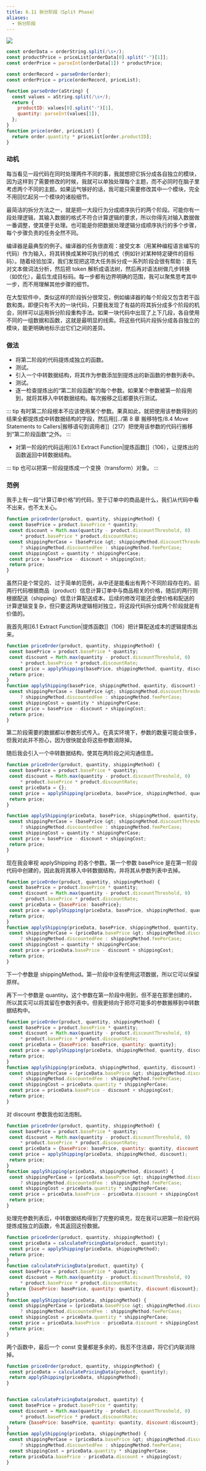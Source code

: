 ```yaml
---
title: 6.11 拆分阶段（Split Phase）
aliases:
  - 拆分阶段
---
```


![](../figures/image00302.jpeg)

```js
const orderData = orderString.split(/\s+/);
const productPrice = priceList[orderData[0].split("-")[1]];
const orderPrice = parseInt(orderData[1]) * productPrice;
```

```js
const orderRecord = parseOrder(order);
const orderPrice = price(orderRecord, priceList);

function parseOrder(aString) {
  const values = aString.split(/\s+/);
  return {
    productID: values[0].split("-")[1],
    quantity: parseInt(values[1]),
  };
}
function price(order, priceList) {
  return order.quantity * priceList[order.productID];
}
```

### 动机

每当看见一段代码在同时处理两件不同的事，我就想把它拆分成各自独立的模块，因为这样到了需要修改的时候，我就可以单独处理每个主题，而不必同时在脑子里考虑两个不同的主题。如果运气够好的话，我可能只需要修改其中一个模块，完全不用回忆起另一个模块的诸般细节。

最简洁的拆分方法之一，就是把一大段行为分成顺序执行的两个阶段。可能你有一段处理逻辑，其输入数据的格式不符合计算逻辑的要求，所以你得先对输入数据做一番调整，使其便于处理。也可能是你把数据处理逻辑分成顺序执行的多个步骤，每个步骤负责的任务全然不同。

编译器是最典型的例子。编译器的任务很直观：接受文本（用某种编程语言编写的代码）作为输入，将其转换成某种可执行的格式（例如针对某种特定硬件的目标码）。随着经验加深，我们发现把这项大任务拆分成一系列阶段会很有帮助：首先对文本做词法分析，然后把 token 解析成语法树，然后再对语法树做几步转换（如优化），最后生成目标码。每一步都有边界明确的范围，我可以聚焦思考其中一步，而不用理解其他步骤的细节。

在大型软件中，类似这样的阶段拆分很常见，例如编译器的每个阶段又包含若干函数和类。即便只有不大的一块代码，只要我发现了有益的将其拆分成多个阶段的机会，同样可以运用拆分阶段重构手法。如果一块代码中出现了上下几段，各自使用不同的一组数据和函数，这就是最明显的线索。将这些代码片段拆分成各自独立的模块，能更明确地标示出它们之间的差异。

### 做法

- 将第二阶段的代码提炼成独立的函数。
- 测试。
- 引入一个中转数据结构，将其作为参数添加到提炼出的新函数的参数列表中。
- 测试。
- 逐一检查提炼出的“第二阶段函数”的每个参数。如果某个参数被第一阶段用到，就将其移入中转数据结构。每次搬移之后都要执行测试。

::: tip
有时第二阶段根本不应该使用某个参数。果真如此，就把使用该参数得到的结果全都提炼成中转数据结构的字段，然后用[[../第 8 章 搬移特性/8.4 Move Statements to Callers|搬移语句到调用者]]（217）把使用该参数的代码行搬移到“第二阶段函数”之外。
:::

- 对第一阶段的代码运用[[6.1 Extract Function|提炼函数]]（106），让提炼出的函数返回中转数据结构。

::: tip
也可以把第一阶段提炼成一个变换（transform）对象。
:::

### 范例

我手上有一段“计算订单价格”的代码，至于订单中的商品是什么，我们从代码中看不出来，也不太关心。

```js
function priceOrder(product, quantity, shippingMethod) {
 const basePrice = product.basePrice * quantity;
 const discount = Math.max(quantity - product.discountThreshold, 0)
     * product.basePrice * product.discountRate;
 const shippingPerCase = (basePrice &gt; shippingMethod.discountThreshold)
     ? shippingMethod.discountedFee : shippingMethod.feePerCase;
 const shippingCost = quantity * shippingPerCase;
 const price = basePrice - discount + shippingCost;
 return price;
}
```

虽然只是个常见的、过于简单的范例，从中还是能看出有两个不同阶段存在的。前两行代码根据商品（product）信息计算订单中与商品相关的价格，随后的两行则根据配送（shipping）信息计算配送成本。后续的修改可能还会使价格和配送的计算逻辑变复杂，但只要这两块逻辑相对独立，将这段代码拆分成两个阶段就是有价值的。

我首先用[[6.1 Extract Function|提炼函数]]（106）把计算配送成本的逻辑提炼出来。

```js
function priceOrder(product, quantity, shippingMethod) {
 const basePrice = product.basePrice * quantity;
 const discount = Math.max(quantity - product.discountThreshold, 0)
     * product.basePrice * product.discountRate;
 const price = applyShipping(basePrice, shippingMethod, quantity, discount);
 return price;
}
function applyShipping(basePrice, shippingMethod, quantity, discount) {
 const shippingPerCase = (basePrice &gt; shippingMethod.discountThreshold)
     ? shippingMethod.discountedFee : shippingMethod.feePerCase;
 const shippingCost = quantity * shippingPerCase;
 const price = basePrice - discount + shippingCost;
 return price;
}
```

第二阶段需要的数据都以参数形式传入。在真实环境下，参数的数量可能会很多，但我对此并不担心，因为很快就会将这些参数消除掉。

随后我会引入一个中转数据结构，使其在两阶段之间沟通信息。

```js
function priceOrder(product, quantity, shippingMethod) {
 const basePrice = product.basePrice * quantity;
 const discount = Math.max(quantity - product.discountThreshold, 0)
     * product.basePrice * product.discountRate;
 const priceData = {};
 const price = applyShipping(priceData, basePrice, shippingMethod, quantity, discount);
 return price;
}

function applyShipping(priceData, basePrice, shippingMethod, quantity, discount) {
 const shippingPerCase = (basePrice &gt; shippingMethod.discountThreshold)
     ? shippingMethod.discountedFee : shippingMethod.feePerCase;
 const shippingCost = quantity * shippingPerCase;
 const price = basePrice - discount + shippingCost;
 return price;
}
```

现在我会审视 applyShipping 的各个参数。第一个参数 basePrice 是在第一阶段代码中创建的，因此我将其移入中转数据结构，并将其从参数列表中去掉。

```js
function priceOrder(product, quantity, shippingMethod) {
 const basePrice = product.basePrice * quantity;
 const discount = Math.max(quantity - product.discountThreshold, 0)
     * product.basePrice * product.discountRate;
 const priceData = {basePrice: basePrice};
 const price = applyShipping(priceData, basePrice, shippingMethod, quantity, discount);
 return price;
}
function applyShipping(priceData, basePrice, shippingMethod, quantity, discount) {
 const shippingPerCase = (priceData.basePrice &gt; shippingMethod.discountThreshold)
     ? shippingMethod.discountedFee : shippingMethod.feePerCase;
 const shippingCost = quantity * shippingPerCase;
 const price = priceData.basePrice - discount + shippingCost;
 return price;
}
```

下一个参数是 shippingMethod。第一阶段中没有使用这项数据，所以它可以保留原样。

再下一个参数是 quantity。这个参数在第一阶段中用到，但不是在那里创建的，所以其实可以将其留在参数列表中。但我更倾向于把尽可能多的参数搬移到中转数据结构中。

```js
function priceOrder(product, quantity, shippingMethod) {
 const basePrice = product.basePrice * quantity;
 const discount = Math.max(quantity - product.discountThreshold, 0)
     * product.basePrice * product.discountRate;
 const priceData = {basePrice: basePrice, quantity: quantity};
 const price = applyShipping(priceData, shippingMethod, quantity, discount);
 return price;
}
function applyShipping(priceData, shippingMethod, quantity, discount) {
 const shippingPerCase = (priceData.basePrice &gt; shippingMethod.discountThreshold)
     ? shippingMethod.discountedFee : shippingMethod.feePerCase;
 const shippingCost = priceData.quantity * shippingPerCase;
 const price = priceData.basePrice - discount + shippingCost;
 return price;
}
```

对 discount 参数我也如法炮制。

```js
function priceOrder(product, quantity, shippingMethod) {
 const basePrice = product.basePrice * quantity;
 const discount = Math.max(quantity - product.discountThreshold, 0)
     * product.basePrice * product.discountRate;
 const priceData = {basePrice: basePrice, quantity: quantity, discount:discount};
 const price = applyShipping(priceData, shippingMethod, discount);
 return price;
}
function applyShipping(priceData, shippingMethod, discount) {
 const shippingPerCase = (priceData.basePrice &gt; shippingMethod.discountThreshold)
     ? shippingMethod.discountedFee : shippingMethod.feePerCase;
 const shippingCost = priceData.quantity * shippingPerCase;
 const price = priceData.basePrice - priceData.discount + shippingCost;
 return price;
}
```

处理完参数列表后，中转数据结构得到了完整的填充，现在我可以把第一阶段代码提炼成独立的函数，令其返回这份数据。

```js
function priceOrder(product, quantity, shippingMethod) {
 const priceData = calculatePricingData(product, quantity);
 const price = applyShipping(priceData, shippingMethod);
 return price;
}
function calculatePricingData(product, quantity) {
 const basePrice = product.basePrice * quantity;
 const discount = Math.max(quantity - product.discountThreshold, 0)
     * product.basePrice * product.discountRate;
 return {basePrice: basePrice, quantity: quantity, discount:discount};
}
function applyShipping(priceData, shippingMethod) {
 const shippingPerCase = (priceData.basePrice &gt; shippingMethod.discountThreshold)
     ? shippingMethod.discountedFee : shippingMethod.feePerCase;
 const shippingCost = priceData.quantity * shippingPerCase;
 const price = priceData.basePrice - priceData.discount + shippingCost;
 return price;
}
```

两个函数中，最后一个 const 变量都是多余的，我忍不住洁癖，将它们内联消除掉。

```js
function priceOrder(product, quantity, shippingMethod) {
 const priceData = calculatePricingData(product, quantity);
 return applyShipping(priceData, shippingMethod);
}


function calculatePricingData(product, quantity) {
 const basePrice = product.basePrice * quantity;
 const discount = Math.max(quantity - product.discountThreshold, 0)
     * product.basePrice * product.discountRate;
 return {basePrice: basePrice, quantity: quantity, discount:discount};
}
function applyShipping(priceData, shippingMethod) {
 const shippingPerCase = (priceData.basePrice &gt; shippingMethod.discountThreshold)
     ? shippingMethod.discountedFee : shippingMethod.feePerCase;
 const shippingCost = priceData.quantity * shippingPerCase;
 return priceData.basePrice - priceData.discount + shippingCost;
}
```
